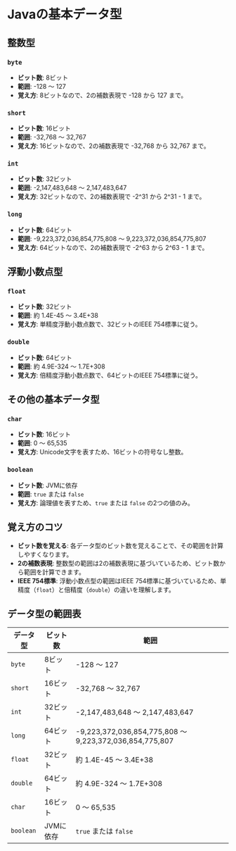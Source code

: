# Javaの基本データ型

## 整数型

### `byte`
- **ビット数**: 8ビット
- **範囲**: -128 ～ 127
- **覚え方**: 8ビットなので、2の補数表現で -128 から 127 まで。

### `short`
- **ビット数**: 16ビット
- **範囲**: -32,768 ～ 32,767
- **覚え方**: 16ビットなので、2の補数表現で -32,768 から 32,767 まで。

### `int`
- **ビット数**: 32ビット
- **範囲**: -2,147,483,648 ～ 2,147,483,647
- **覚え方**: 32ビットなので、2の補数表現で -2^31 から 2^31 - 1 まで。

### `long`
- **ビット数**: 64ビット
- **範囲**: -9,223,372,036,854,775,808 ～ 9,223,372,036,854,775,807
- **覚え方**: 64ビットなので、2の補数表現で -2^63 から 2^63 - 1 まで。

## 浮動小数点型

### `float`
- **ビット数**: 32ビット
- **範囲**: 約 1.4E-45 ～ 3.4E+38
- **覚え方**: 単精度浮動小数点数で、32ビットのIEEE 754標準に従う。

### `double`
- **ビット数**: 64ビット
- **範囲**: 約 4.9E-324 ～ 1.7E+308
- **覚え方**: 倍精度浮動小数点数で、64ビットのIEEE 754標準に従う。

## その他の基本データ型

### `char`
- **ビット数**: 16ビット
- **範囲**: 0 ～ 65,535
- **覚え方**: Unicode文字を表すため、16ビットの符号なし整数。

### `boolean`
- **ビット数**: JVMに依存
- **範囲**: `true` または `false`
- **覚え方**: 論理値を表すため、`true` または `false` の2つの値のみ。

## 覚え方のコツ

- **ビット数を覚える**: 各データ型のビット数を覚えることで、その範囲を計算しやすくなります。
- **2の補数表現**: 整数型の範囲は2の補数表現に基づいているため、ビット数から範囲を計算できます。
- **IEEE 754標準**: 浮動小数点型の範囲はIEEE 754標準に基づいているため、単精度（`float`）と倍精度（`double`）の違いを理解します。

## データ型の範囲表

| データ型  | ビット数 | 範囲                                      |
|-----------|----------|-------------------------------------------|
| `byte`    | 8ビット  | -128 ～ 127                               |
| `short`   | 16ビット | -32,768 ～ 32,767                         |
| `int`     | 32ビット | -2,147,483,648 ～ 2,147,483,647           |
| `long`    | 64ビット | -9,223,372,036,854,775,808 ～ 9,223,372,036,854,775,807 |
| `float`   | 32ビット | 約 1.4E-45 ～ 3.4E+38                     |
| `double`  | 64ビット | 約 4.9E-324 ～ 1.7E+308                   |
| `char`    | 16ビット | 0 ～ 65,535                               |
| `boolean` | JVMに依存 | `true` または `false`                     |
